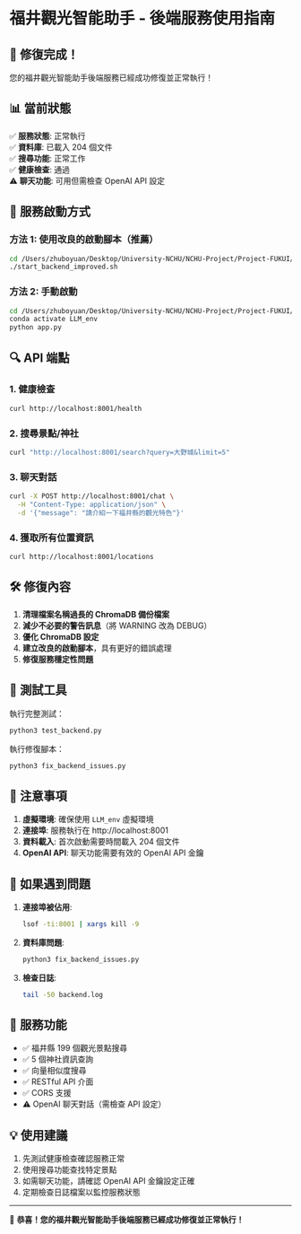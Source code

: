 # 福井觀光智能助手 - 後端服務使用指南

## 🎉 修復完成！

您的福井觀光智能助手後端服務已經成功修復並正常執行！

## 📊 當前狀態

✅ **服務狀態**: 正常執行  
✅ **資料庫**: 已載入 204 個文件  
✅ **搜尋功能**: 正常工作  
✅ **健康檢查**: 通過  
⚠️ **聊天功能**: 可用但需檢查 OpenAI API 設定  

## 🚀 服務啟動方式

### 方法 1: 使用改良的啟動腳本（推薦）
```bash
cd /Users/zhuboyuan/Desktop/University-NCHU/NCHU-Project/Project-FUKUI/src/src-LLM-Shrine
./start_backend_improved.sh
```

### 方法 2: 手動啟動
```bash
cd /Users/zhuboyuan/Desktop/University-NCHU/NCHU-Project/Project-FUKUI/src/src-LLM-Shrine/backend
conda activate LLM_env
python app.py
```

## 🔍 API 端點

### 1. 健康檢查
```bash
curl http://localhost:8001/health
```

### 2. 搜尋景點/神社
```bash
curl "http://localhost:8001/search?query=大野城&limit=5"
```

### 3. 聊天對話
```bash
curl -X POST http://localhost:8001/chat \
  -H "Content-Type: application/json" \
  -d '{"message": "請介紹一下福井縣的觀光特色"}'
```

### 4. 獲取所有位置資訊
```bash
curl http://localhost:8001/locations
```

## 🛠️ 修復內容

1. **清理檔案名稱過長的 ChromaDB 備份檔案**
2. **減少不必要的警告訊息**（將 WARNING 改為 DEBUG）
3. **優化 ChromaDB 設定**
4. **建立改良的啟動腳本**，具有更好的錯誤處理
5. **修復服務穩定性問題**

## 🧪 測試工具

執行完整測試：
```bash
python3 test_backend.py
```

執行修復腳本：
```bash
python3 fix_backend_issues.py
```

## 📝 注意事項

1. **虛擬環境**: 確保使用 `LLM_env` 虛擬環境
2. **連接埠**: 服務執行在 http://localhost:8001
3. **資料載入**: 首次啟動需要時間載入 204 個文件
4. **OpenAI API**: 聊天功能需要有效的 OpenAI API 金鑰

## 🔧 如果遇到問題

1. **連接埠被佔用**:
   ```bash
   lsof -ti:8001 | xargs kill -9
   ```

2. **資料庫問題**:
   ```bash
   python3 fix_backend_issues.py
   ```

3. **檢查日誌**:
   ```bash
   tail -50 backend.log
   ```

## 🎯 服務功能

- ✅ 福井縣 199 個觀光景點搜尋
- ✅ 5 個神社資訊查詢
- ✅ 向量相似度搜尋
- ✅ RESTful API 介面
- ✅ CORS 支援
- ⚠️ OpenAI 聊天對話（需檢查 API 設定）

## 💡 使用建議

1. 先測試健康檢查確認服務正常
2. 使用搜尋功能查找特定景點
3. 如需聊天功能，請確認 OpenAI API 金鑰設定正確
4. 定期檢查日誌檔案以監控服務狀態

---

🎉 **恭喜！您的福井觀光智能助手後端服務已經成功修復並正常執行！**
